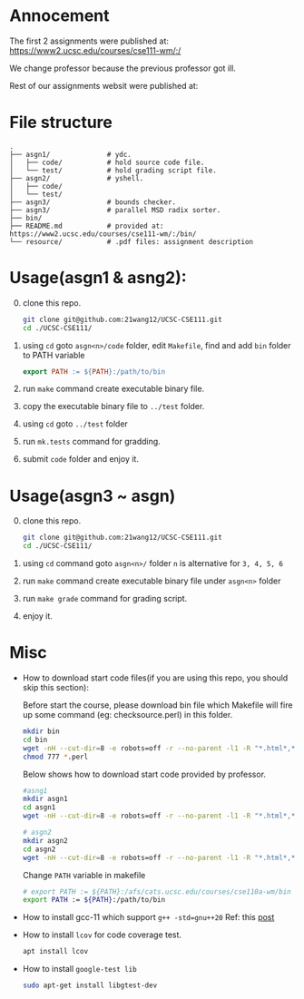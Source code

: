 # Annocement

The first 2 assignments were published at: https://www2.ucsc.edu/courses/cse111-wm/:/

We change professor because the previous professor got ill.

Rest of our assignments websit were published at: 

# File structure

```
.
├── asgn1/              # ydc.
│   ├── code/           # hold source code file.
│   └── test/           # hold grading script file.
├── asgn2/              # yshell.
│   ├── code/               
│   └── test/       
├── asgn3/              # bounds checker. 
├── asgn3/              # parallel MSD radix sorter. 
├── bin/                
├── README.md           # provided at: https://www2.ucsc.edu/courses/cse111-wm/:/bin/
└── resource/           # .pdf files: assignment description
```

# Usage(asgn1 & asng2):
0. clone this repo.

    ```bash
    git clone git@github.com:21wang12/UCSC-CSE111.git
    cd ./UCSC-CSE111/
    ```

1. using `cd` goto `asgn<n>/code` folder, edit `Makefile`, find and add `bin` folder to PATH variable
    ```Makefile
    export PATH := ${PATH}:/path/to/bin
    ```

2. run `make` command create executable binary file.

3. copy the executable binary file to `../test` folder.

4. using `cd` goto `../test` folder

5. run `mk.tests` command for gradding.

6. submit `code` folder and enjoy it.

# Usage(asgn3 ~ asgn<n>)
0. clone this repo.

    ```bash
    git clone git@github.com:21wang12/UCSC-CSE111.git
    cd ./UCSC-CSE111/
    ```
1. using `cd` command goto `asgn<n>/` folder `n` is alternative for `3, 4, 5, 6`

2. run `make` command create executable binary file under `asgn<n>` folder

3. run `make grade` command for grading script.

4. enjoy it.

# Misc
- How to download start code files(if you are using this repo, you should skip this section):

    Before start the course, please download bin file which Makefile will fire up some command (eg: checksource.perl) in this folder.

    ```bash
    mkdir bin
    cd bin
    wget -nH --cut-dir=8 -e robots=off -r --no-parent -l1 -R "*.html*,*.gif" https://www2.ucsc.edu/courses/cse111-wm/:/bin/
    chmod 777 *.perl
    ```

    Below shows how to download start code provided by professor.

    ```bash
    #asng1
    mkdir asgn1
    cd asgn1
    wget -nH --cut-dir=8 -e robots=off -r --no-parent -l1 -R "*.html*,*.gif" https://www2.ucsc.edu/courses/cse111-wm/:/Assignments/asg1-dc-bigint/code
    
    # asgn2
    mkdir asgn2
    cd asgn2
    wget -nH --cut-dir=8 -e robots=off -r --no-parent -l1 -R "*.html*,*.gif" https://www2.ucsc.edu/courses/cse111-wm/:/Assignments/asg2-shell-fnptrs-oop/code/
    ```

    Change `PATH` variable in makefile
    ```bash
    # export PATH := ${PATH}:/afs/cats.ucsc.edu/courses/cse110a-wm/bin
    export PATH := ${PATH}:/path/to/bin
    ```

- How to install gcc-11 which support `g++ -std=gnu++20`
    Ref: this [post](https://stackoverflow.com/a/67453352)


- How to install `lcov` for code coverage test.
    ```bash
    apt install lcov
    ```

- How to install `google-test lib`
    ```bash
    sudo apt-get install libgtest-dev
    ```